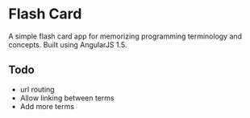 # Flash Card

A simple flash card app for memorizing programming terminology and concepts. Built using AngularJS 1.5.

## Todo

* url routing
* Allow linking between terms
* Add more terms
